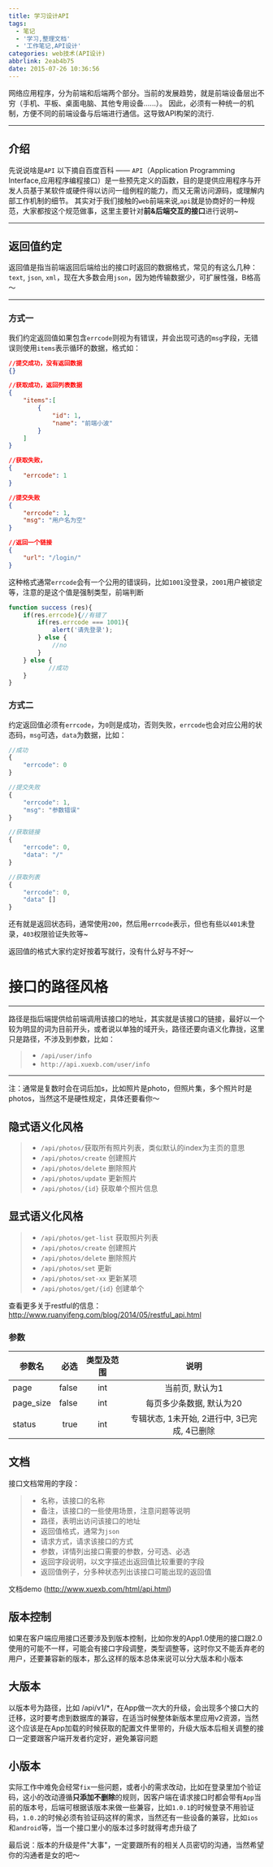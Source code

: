 ```yaml
---
title: 学习设计API
tags:
  - 笔记
  - '学习,整理文档'
  - '工作笔记,API设计'
categories: web技术(API设计)
abbrlink: 2eab4b75
date: 2015-07-26 10:36:56
---
```


网络应用程序，分为前端和后端两个部分。当前的发展趋势，就是前端设备层出不穷（手机、平板、桌面电脑、其他专用设备......）。
因此，必须有一种统一的机制，方便不同的前端设备与后端进行通信。这导致API构架的流行.<!-- more -->

------
## 介绍
先说说啥是`API` 以下摘自百度百科 ——
`API`（Application Programming Interface,应用程序编程接口）是一些预先定义的函数，目的是提供应用程序与开发人员基于某软件或硬件得以访问一组例程的能力，而又无需访问源码，或理解内部工作机制的细节。
其实对于我们接触的`web`前端来说,`api`就是协商好的一种规范，大家都按这个规范做事，这里主要针对**前&后端交互的接口**进行说明~

------

## 返回值约定
返回值是指当前端返回后端给出的接口时返回的数据格式，常见的有这么几种：`text`, `json`, `xml`，现在大多数会用`json`，因为她传输数据少，可扩展性强，B格高～

------
### 方式一
我们约定返回值如果包含`errcode`则视为有错误，并会出现可选的`msg`字段，无错误则使用`items`表示循环的数据，格式如：
```json
//提交成功，没有返回数据
{}

//获取成功，返回列表数据
{
    "items":[
        {
            "id": 1,
            "name": "前端小波"
        }
    ]
}

//获取失败，
{
    "errcode": 1
}

//提交失败
{
    "errcode": 1,
    "msg": "用户名为空"
}

//返回一个链接
{
    "url": "/login/"
}

```
这种格式通常`errcode`会有一个公用的错误码，比如`1001`没登录，`2001`用户被锁定等，注意的是这个值是强制类型，前端判断

```javascript
function success (res){
    if(res.errcode){//有错了
        if(res.errcode === 1001){
            alert('请先登录');
        } else {
            //no
        }
    } else {
           //成功
    }
}
```

### 方式二
约定返回值必须有`errcode`，为`0`则是成功，否则失败，`errcode`也会对应公用的状态码，`msg`可选，`data`为数据，比如：

```javascript
//成功
{
    "errcode": 0
}

//提交失败
{
    "errcode": 1,
    "msg": "参数错误"
}

//获取链接
{
    "errcode": 0,
    "data": "/"
}

//获取列表
{
    "errcode": 0,
    "data" []
}

```
还有就是返回状态码，通常使用`200`，然后用`errcode`表示，但也有些以`401`未登录，`403`权限验证失败等~

返回值的格式大家约定好按着写就行，没有什么好与不好～

# 接口的路径风格
------
路径是指后端提供给前端调用该接口的地址，其实就是该接口的链接，最好以一个较为明显的词为目前开头，或者说以单独的域开头，路径还要向语义化靠拢，这里只是路径，不涉及到参数，比如：

> * `/api/user/info`
> * `http://api.xuexb.com/user/info`

------
注：通常是复数时会在词后加s，比如照片是photo，但照片集，多个照片时是photos，当然这不是硬性规定，具体还要看你～

## 隐式语义化风格

> * `/api/photos/`获取所有照片列表，类似默认的index为主页的意思
> * `/api/photos/create` 创建照片
> * `/api/photos/delete` 删除照片
> * `/api/photos/update` 更新照片
> * `/api/photos/{id}` 获取单个照片信息

## 显式语义化风格

> * `/api/photos/get-list` 获取照片列表
> * `/api/photos/create` 创建照片
> * `/api/photos/delete` 删除照片
> * `/api/photos/set` 更新
> * `/api/photos/set-xx` 更新某项
> * `/api/photos/get/{id}` 创建单个

查看更多关于restful的信息：http://www.ruanyifeng.com/blog/2014/05/restful_api.html

### 参数

|参数名        |必选   |  类型及范围  | 说明  |
| --------   | -----:  | :----:  |  :----:  |
| page     | false|   int     |   当前页, 默认为1     |
|page_size       |   false   |   int    |  每页多少条数据, 默认为20 |
| status       |   true    |  int  |  专辑状态, 1未开始, 2进行中, 3已完成, 4已删除  |

## 文档
接口文档常用的字段：

> * 名称，该接口的名称
> * 备注，该接口的一些使用场景，注意问题等说明
> * 路径，表明出访问该接口的地址
> * 返回值格式，通常为`json`
> * 请求方式，请求该接口的方式
> * 参数，详情列出接口需要的参数，分可选、必选
> * 返回字段说明，以文字描述出返回值比较重要的字段
> * 返回值例子，分多种状态列出该接口可能出现的返回值

文档demo (http://www.xuexb.com/html/api.html)

## 版本控制
如果在客户端应用接口还要涉及到版本控制，比如你发的App1.0使用的接口跟2.0使用的可能不一样，可能会有接口字段调整，类型调整等，这时你又不能丢弃老的用户，还要兼容新的版本，那么这样的版本总体来说可以分大版本和小版本

## 大版本

以版本号为路径，比如 /api/v1/*，在App做一次大的升级，会出现多个接口大的迁移，这时要考虑到数据库的兼容，在适当时候整体新版本里应用v2资源，当然这个应该是在App加载的时候获取的配置文件里带的，升级大版本后相关调整的接口一定要跟客户端开发者约定好，避免兼容问题

## 小版本
实际工作中难免会经常`fix`一些问题，或者小的需求改动，比如在登录里加个验证码，这小的改动遵循**只添加不删除**的规则，因客户端在请求接口时都会带有`App`当前的版本号，后端可根据该版本来做一些兼容，比如`1.0.1`的时候登录不用验证码，`1.0.2`的时候必须有验证码这样的需求，当然还有一些设备的兼容，比如`ios`和`android`等，当一个接口里小的版本过多时就得考虑升级了

最后说：版本的升级是件"大事"，一定要跟所有的相关人员密切的沟通，当然希望你的沟通者是女的吧～